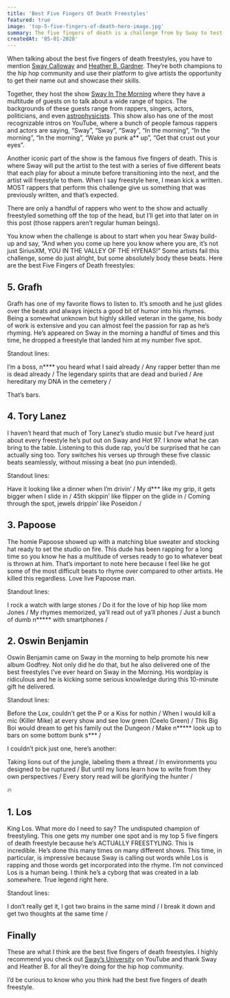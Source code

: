 ```yaml
---
title: 'Best Five Fingers Of Death Freestyles'
featured: true
image: 'top-5-five-fingers-of-death-hero-image.jpg'
summary: The five fingers of death is a challenge from by Sway to test rappers' ability to freestyle over five beats. Here are the best five fingers of death freestyles to me.
createdAt: '05-01-2020'
---
```


When talking about the best five fingers of death freestyles, you have to mention [Sway Calloway](https://swaysuniverse.com/about/) and [Heather B. Gardner](https://en.wikipedia.org/wiki/Heather_B._Gardner). They’re both champions to the hip hop community and use their platform to give artists the opportunity to get their name out and showcase their skills.

Together, they host the show [Sway In The Morning](https://www.youtube.com/channel/UCuS96jkLKpTaGB_OWnwZV_A) where they have a multitude of guests on to talk about a wide range of topics. The backgrounds of these guests range from rappers, singers, actors, politicians, and even [astrophysicists](https://www.youtube.com/watch?v=ZetaeaEvNkI). This show also has one of the most recognizable intros on YouTube, where a bunch of people famous rappers and actors are saying, “Sway”, “Sway”, “Sway”, “In the morning”, “In the morning”, “In the morning”, “Wake yo punk a\*\* up”, “Get that crust out your eyes”.

Another iconic part of the show is the famous five fingers of death. This is where Sway will put the artist to the test with a series of five different beats that each play for about a minute before transitioning into the next, and the artist will freestyle to them. When I say freestyle here, I mean kick a written. MOST rappers that perform this challenge give us something that was previously written, and that’s expected.

There are only a handful of rappers who went to the show and actually freestyled something off the top of the head, but I’ll get into that later on in this post (those rappers aren’t regular human beings).

You know when the challenge is about to start when you hear Sway build-up and say, “And when you come up here you know where you are, it’s not just SiriusXM, YOU IN THE VALLEY OF THE HYENAS!” Some artists fail this challenge, some do just alright, but some absolutely body these beats. Here are the best Five Fingers of Death freestyles:

## 5. Grafh

Grafh has one of my favorite flows to listen to. It’s smooth and he just glides over the beats and always injects a good bit of humor into his rhymes. Being a somewhat unknown but highly skilled veteran in the game, his body of work is extensive and you can almost feel the passion for rap as he’s rhyming. He’s appeared on Sway in the morning a handful of times and this time, he dropped a freestyle that landed him at my number five spot.

Standout lines:

<quote>
I’m a boss, n**** you heard what I said already /
Any rapper better than me is dead already /
The legendary spirits that are dead and buried /
Are hereditary my DNA in the cemetery /
</quote>

That’s bars.

<video-embed link="https://www.youtube.com/embed/BiVnfvyV1uM"></video-embed>

## 4. Tory Lanez

I haven’t heard that much of Tory Lanez’s studio music but I’ve heard just about every freestyle he’s put out on Sway and Hot 97. I know what he can bring to the table. Listening to this dude rap, you’d be surprised that he can actually sing too. Tory switches his verses up through these five classic beats seamlessly, without missing a beat (no pun intended).

Standout lines:

<quote>
Have it looking like a dinner when I’m drivin’ /
My d*** like my grip, it gets bigger when I slide in /
45th skippin’ like flipper on the glide in /
Coming through the spot, jewels drippin’ like Poseidon /
</quote>

<video-embed link="https://www.youtube.com/embed/AHwZBYCwxPY"></video-embed>

## 3. Papoose

The homie Papoose showed up with a matching blue sweater and stocking hat ready to set the studio on fire. This dude has been rapping for a long time so you know he has a multitude of verses ready to go to whatever beat is thrown at him. That’s important to note here because I feel like he got some of the most difficult beats to rhyme over compared to other artists. He killed this regardless. Love live Papoose man.

Standout lines:

<quote>
I rock a watch with large stones /
Do it for the love of hip hop like mom Jones /
My rhymes memorized, ya’ll read out of ya’ll phones /
Just a bunch of dumb n***** with smartphones /
</quote>

<video-embed link="https://www.youtube.com/embed/yaJy9ba1T0s"></video-embed>

## 2. Oswin Benjamin

Oswin Benjamin came on Sway in the morning to help promote his new album Godfrey. Not only did he do that, but he also delivered one of the best freestyles I’ve ever heard on Sway in the Morning. His wordplay is ridiculous and he is kicking some serious knowledge during this 10-minute gift he delivered.

Standout lines:

<quote>
Before the Lox, couldn’t get the P or a Kiss for nothin /
When I would kill a mic (Killer Mike) at every show and see low green (Ceelo Green) /
This Big Boi would dream to get his family out the Dungeon /
Make n***** look up to bars on some bottom bunk s*** /

</quote>

I couldn’t pick just one, here’s another:

<quote>
Taking lions out of the jungle, labeling them a threat /
In environments you designed to be ruptured /
But until my lions learn how to write from they own perspectives /
Every story read will be glorifying the hunter /
</quote>

🔥

<video-embed link="https://www.youtube.com/embed/i8c9r4bDdxk"></video-embed>

## 1. Los

King Los. What more do I need to say? The undisputed champion of freestyling. This one gets my number one spot and is my top 5 five fingers of death freestyle because he’s ACTUALLY FREESTYLING. This is incredible. He’s done this many times on many different shows. This time, in particular, is impressive because Sway is calling out words while Los is rapping and those words get incorporated into the rhyme. I’m not convinced Los is a human being. I think he’s a cyborg that was created in a lab somewhere. True legend right here.

Standout lines:

<quote>
I don’t really get it, I got two brains in the same mind /
I break it down and get two thoughts at the same time /
</quote>

<video-embed link="https://www.youtube.com/embed/rC94LdemdR8"></video-embed>

## Finally

These are what I think are the best five fingers of death freestyles. I highly recommend you check out [Sway’s University](https://www.youtube.com/channel/UCuS96jkLKpTaGB_OWnwZV_A) on YouTube and thank Sway and Heather B. for all they’re doing for the hip hop community.

I’d be curious to know who you think had the best five fingers of death freestyle.
